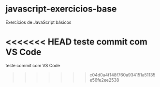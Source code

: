 # javascript-exercicios-base
Exercícios de JavaScript básicos

<<<<<<< HEAD
teste commit com VS Code
=======
teste commit com VS Code
>>>>>>> c04d0a4f148f760a934151a51135e56fe2ee2538
